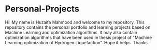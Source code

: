 # Personal-Projects
Hi! My name is Huzaifa Mahmood and welcome to my repository. This repository contains the personal portfolio and learning projects based on Machine Learning and optimization algorithms. It may also contain optimization algorithms that have been used in thesis project of "Machine Learning optimization of Hydrogen Liquefaction". Hope it helps. Thanks
